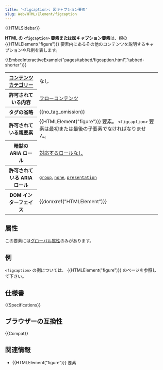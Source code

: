 ```yaml
---
title: '<figcaption>: 図キャプション要素'
slug: Web/HTML/Element/figcaption
---
```


{{HTMLSidebar}}

**HTML の `<figcaption>` 要素または図キャプション要素**は、親の {{HTMLElement("figure")}} 要素内にあるその他のコンテンツを説明するキャプションや凡例を表します。

{{EmbedInteractiveExample("pages/tabbed/figcaption.html","tabbed-shorter")}}

<table class="properties">
  <tbody>
    <tr>
      <th scope="row">
        <a href="/ja/docs/Web/Guide/HTML/Content_categories"
          >コンテンツカテゴリー</a
        >
      </th>
      <td>なし</td>
    </tr>
    <tr>
      <th scope="row">許可されている内容</th>
      <td>
        <a href="/ja/docs/Web/Guide/HTML/Content_categories#フローコンテンツ"
          >フローコンテンツ</a
        >
      </td>
    </tr>
    <tr>
      <th scope="row">タグの省略</th>
      <td>{{no_tag_omission}}</td>
    </tr>
    <tr>
      <th scope="row">許可されている親要素</th>
      <td>
        {{HTMLElement("figure")}} 要素。
        <code>&#x3C;figcaption></code>
        要素は最初または最後の子要素でなければなりません。
      </td>
    </tr>
    <tr>
      <th scope="row">暗黙の ARIA ロール</th>
      <td>
        <a href="https://www.w3.org/TR/html-aria/#dfn-no-corresponding-role"
          >対応するロールなし</a
        >
      </td>
    </tr>
    <tr>
      <th scope="row">許可されている ARIA ロール</th>
      <td>
        <code><a href="/ja/docs/Web/Accessibility/ARIA/Roles/group_role">group</a></code>, <code><a href="/ja/docs/Web/Accessibility/ARIA/Roles/none_role">none</a></code>,
        <code><a href="/ja/docs/Web/Accessibility/ARIA/Roles/presentation_role">presentation</a></code>
      </td>
    </tr>
    <tr>
      <th scope="row">DOM インターフェイス</th>
      <td>{{domxref("HTMLElement")}}</td>
    </tr>
  </tbody>
</table>

## 属性

この要素には[グローバル属性](/ja/docs/Web/HTML/Global_attributes)のみがあります。

## 例

`<figcaption>` の例については、 {{HTMLElement("figure")}} のページを参照して下さい。

## 仕様書

{{Specifications}}

## ブラウザーの互換性

{{Compat}}

## 関連情報

- {{HTMLElement("figure")}} 要素

